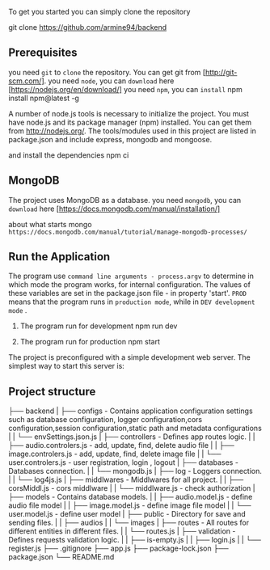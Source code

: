 To get you started you can simply clone the repository

git clone https://github.com/armine94/backend

## Prerequisites
you need `git` to `clone` the repository. You can get git from [http://git-scm.com/].
you need `node`, you can `download` here [https://nodejs.org/en/download/]
you need `npm`, you can `install`  npm install npm@latest -g

A number of node.js tools is necessary to initialize the project. You must have node.js and its package manager (npm) installed. You can get them from http://nodejs.org/. The tools/modules used in this project are listed in package.json and include express, mongodb and mongoose.

and install the dependencies
npm ci

## MongoDB

The project uses MongoDB as a database.
you need `mongodb`, you can `download` here  [https://docs.mongodb.com/manual/installation/]

about what starts mongo  `https://docs.mongodb.com/manual/tutorial/manage-mongodb-processes/`

## Run the Application

The program use `command line arguments - process.argv` to determine in which mode the program works, for internal configuration. The values of these variables are set in the package.json file - in property 'start'. 
`PROD` means that the program runs in `production mode`, while in `DEV development mode` .

1) The program run for development
npm run dev

2) The program run for production
npm start 

The project is preconfigured with a simple development web server. The simplest way to start this server is:

## Project structure
├── backend
|  ├── configs -  Contains application configuration settings such as database configuration, logger configuration,cors                      configuration,session configuration,static path and metadata configurations 
|  |  └──  envSettings.json.js
|  ├── controllers - Defines app routes logic.
|  |  ├──  audio.controlers.js - add, update, find, delete audio file
|  |  ├──  image.controlers.js - add, update, find, delete image file
|  |  └──  user.controlers.js -  user registration, login , logout 
|  ├── databases - Databases connection.
|  |  └──  mongodb.js 
|  ├── log - Loggers connection.
|  |  └──  log4js.js
|  ├── middlwares - Middlwares for all project.
|  |  ├──  corsMiddl.js - cors middlware
|  |  └──  middlware.js - check authorization
|  ├── models - Contains database models.
|  |  ├──  audio.model.js - define audio file model
|  |  ├──  image.model.js - define image file model
|  |  └──  user.model.js  - define user model
|  ├── public - Directory for save and sending files.
|  |  ├──  audios
|  |  └──  images
|  ├── routes - All routes for different entities in different files.
|  |  └──  routes.js
|  ├── validation - Defines requests validation logic.
|  |  ├──  is-empty.js
|  |  ├──  login.js
|  |  └──  register.js
├── .gitignore
├── app.js
├── package-lock.json
├── package.json
└── README.md